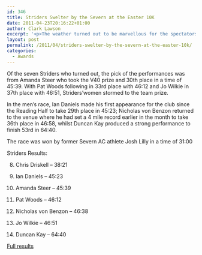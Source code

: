 ```yaml
---
id: 346
title: Striders Swelter by the Severn at the Easter 10K
date: 2011-04-23T20:16:22+01:00
author: Clark Lawson
excerpt: '<p>The weather turned out to be marvellous for the spectators, ideal for a cold beer and super for a day out with the family; for the runners it was a nightmare!</p><p>With the mercury showing a shade temperature of 25 degrees and with the tarmac on the recently resurfaced road rapidly melting in the sun, almost everyone in the race was affected by the unseasonally early heat and humidity.</p>'
layout: post
permalink: /2011/04/striders-swelter-by-the-severn-at-the-easter-10k/
categories:
  - Awards
---
```

</p> 

Of the seven Striders who turned out, the pick of the performances was from Amanda Steer who took the V40 prize and 30th place in a time of 45:39. With Pat Woods following in 33rd place with 46:12 and Jo Wilkie in 37th place with 46:51, Striders&#8217;women stormed to the team prize.

In the men&#8217;s race, Ian Daniels made his first appearance for the club since the Reading Half to take 29th place in 45:23; Nicholas von Benzon returned to the venue where he had set a 4 mile record earlier in the month to take 36th place in 46:58, whilst Duncan Kay produced a strong performance to finish 53rd in 64:40.

The race was won by former Severn AC athlete Josh Lilly in a time of 31:00

Striders Results:

8) Chris Driskell &#8211; 38:21

29) Ian Daniels &#8211; 45:23

30) Amanda Steer &#8211; 45:39

33) Pat Woods &#8211; 46:12

36) Nicholas von Benzon &#8211; 46:38

37) Jo Wilkie &#8211; 46:51 

53) Duncan Kay &#8211; 64:40 

<a href="http://www.severnac.co.uk/report.php?id=244" target="_blank" rel="nofollow">Full results</a></p>